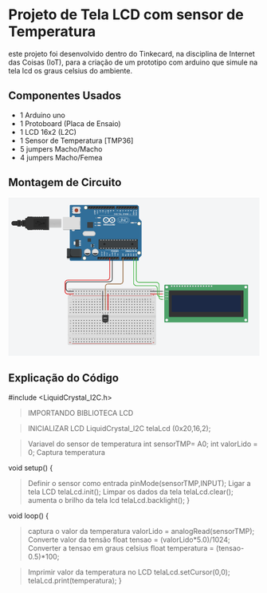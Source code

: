 # Projeto de Tela LCD com sensor de Temperatura

este projeto foi desenvolvido dentro do Tinkecard, na disciplina de Internet das Coisas 
(IoT), para a criação de um prototipo com arduino que simule na tela lcd os graus celsius
do ambiente.

## Componentes Usados 
- 1 Arduino uno
- 1 Protoboard (Placa de Ensaio)
- 1 LCD 16x2 (L2C)
- 1 Sensor de Temperatura [TMP36]
- 5 jumpers Macho/Macho
- 4 jumpers Macho/Femea

## Montagem de Circuito

![Imagen do circuito](SensorTempIMG.png)

## Explicação do Código

#include <LiquidCrystal_I2C.h>
> IMPORTANDO BIBLIOTECA LCD

> INICIALIZAR LCD
LiquidCrystal_I2C telaLcd (0x20,16,2);

> Variavel do sensor de temperatura
int sensorTMP= A0;
int valorLido = 0;
> Captura temperatura

void setup()
{
  > Definir o sensor como entrada
  pinMode(sensorTMP,INPUT);
  > Ligar a tela LCD
  telaLcd.init();
  > Limpar os dados da tela
  telaLcd.clear();
  > aumenta o brilho da tela lcd
  telaLcd.backlight();
}

void loop()
{
  > captura o valor da temperatura 
  valorLido = analogRead(sensorTMP);
  > Converte valor da tensão
  float tensao = (valorLido*5.0)/1024;
  > Converter a tensao em graus celsius
  float temperatura = (tensao-0.5)*100;
  
  > Imprimir valor da temperatura no LCD
  telaLcd.setCursor(0,0);
  telaLcd.print(temperatura);
 }
